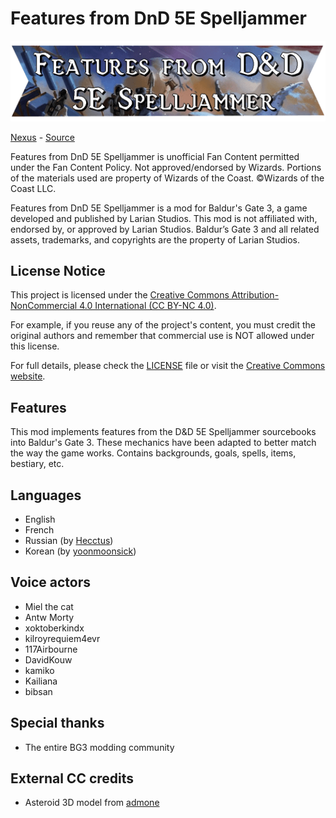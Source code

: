 # Features from DnD 5E Spelljammer
![Features from DnD 5E Spelljammer](./Projects/Spjammer_4511f6b4-7422-efd2-8db1-31f6352c8a9a/images/banners/spjm_banner_1_title.png)

[Nexus](https://www.nexusmods.com/baldursgate3/mods/13195) - [Source](https://github.com/valsan-azerty-boi/BG3-MOD-Spjm)

Features from DnD 5E Spelljammer is unofficial Fan Content permitted under the Fan Content Policy. Not approved/endorsed by Wizards. Portions of the materials used are property of Wizards of the Coast. ©Wizards of the Coast LLC.

Features from DnD 5E Spelljammer is a mod for Baldur's Gate 3, a game developed and published by Larian Studios. This mod is not affiliated with, endorsed by, or approved by Larian Studios. Baldur’s Gate 3 and all related assets, trademarks, and copyrights are the property of Larian Studios. 

## License Notice
This project is licensed under the [Creative Commons Attribution-NonCommercial 4.0 International (CC BY-NC 4.0)](https://creativecommons.org/licenses/by-nc/4.0/).

For example, if you reuse any of the project's content, you must credit the original authors and remember that commercial use is NOT allowed under this license.

For full details, please check the [LICENSE](./LICENSE) file or visit the [Creative Commons website](https://creativecommons.org/licenses/by-nc/4.0/).

## Features
This mod implements features from the D&D 5E Spelljammer sourcebooks into Baldur's Gate 3. These mechanics have been adapted to better match the way the game works. Contains backgrounds, goals, spells, items, bestiary, etc.

## Languages
- English 
- French
- Russian (by [Hecctus](https://next.nexusmods.com/profile/Hecctus))
- Korean (by [yoonmoonsick](https://next.nexusmods.com/profile/yoonmoonsick))

## Voice actors
- Miel the cat
- Antw Morty
- xoktoberkindx
- kilroyrequiem4evr
- 117Airbourne
- DavidKouw
- kamiko
- Kailiana
- bibsan

## Special thanks
- The entire BG3 modding community

## External CC credits
- Asteroid 3D model from [admone](https://sketchfab.com/3d-models/asteroid-80a70567fb2a42df836e6d70204e0b68)
